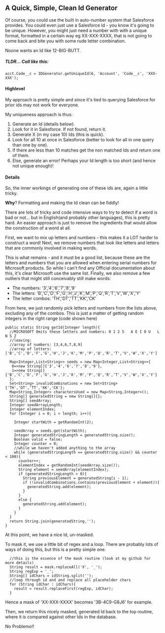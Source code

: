 <h2>A Quick, Simple, Clean Id Generator</h2>
Of course, you could use the built in auto-number system that Salesforce provides. You could even just use a Salesforce Id - you know it's going to be unique.
However, you might just need a number with with a unique format, formatted in a certain way eg XX-XXX-XXXX, that is not going to come back and bite you with some rude letter combination.

Noone wants an Id like 12-BIG-BUTT. 

<h5>TLDR... Call like this:</h5>

```
acct.Code__c = IDGenerator.getUniqueId(6, 'Account', 'Code__c', 'XXX-XXX');
```


<h4>Highlevel</h4>
My approach is pretty simple and since it's tied to querying Salesforce for prior ids may not work for everyone.

My uniqueness approach is thus:

<ol>
<li>Generate an Id (details below).</li>
<li>Look for it in Salesforce. If not found, return it.</li>
<li>Generate X (in my case 10) Ids (this is quick).</li>
<li>Look for all 10 at once in Salesforce (better to look for all in one query than one by one).</li>
<li>If there are less than 10 matches get the non matched Ids and return one of them.</li>
<li>Else, generate an error! Perhaps your Id length is too short (and hence not unique enough)!</li>
</ol>

<h4>Details</h4>
So, the inner workings of generating one of these ids are, again a little tricky.

<strong>Why</strong>? Formatting and making the Id clean can be fiddly!

There are lots of tricky and code intensive ways to try to detect if a word is bad or not... but in English(and probably other languages), this is pretty hard.
An easier approach is just to remove the ingredients that would allow the construction of a word at all.

First, we want to mix up letters and numbers - this makes it a LOT harder to construct a word!
Next, we remove numbers that look like letters and letters that are commonly involved in making words.

This is what remains - and it must be a good list, because these are the letters and numbers that you are allowed when entering serial numbers for Microsoft products.
So while I can't find any Official documentation about this, it's clear Microsoft use the same list.
Finally, we also remove a few outliers that might still conceivably still make words:
<ul class="bullet-list">
  <li>The numbers: '3','4','6','7','8','9'</li>
  <li>The letters: 'B','C','D','F','G','H','J','K','M','P','Q','R','T','V','W','X','Y'</li>
  <li>The letter combos: 'TH','DT','TT','KK','CK'</li>
</ul>


From here, we just randomly pick letters and numbers from the lists above, excluding any of the combos.
This is just a matter of getting random integers in the right range (code shown here)

```
public static String getId(Integer length){
  //MICROSOFT Omits these letters and numbers: 0 1 2 5   A E I O U   L N S Z
  //leaving: 
  //array of numbers: [3,4,6,7,8,9]
  //array of letters: ['B','C','D','F','G','H','J','K','M','P','Q','R','T','V','W','X','Y']

  Map<Integer,List<String>> seeds = new Map<Integer,List<String>>{
   0=>new String[]{'3','4','6','7','8','9'},
   1=>new String[]{'B','C','D','F','G','H','J','K','M','P','Q','R','T','V','W','X','Y'}
  };
  Set<String> invalidCombinations = new Set<String>{'TH','DT','TT','KK','CK'};
  Map<String,Integer> charactersUsed = new Map<String,Integer>();
  String[] generatedString = new String[]{};
  String[] seedArray;
  Integer seedArrayLength;
  Integer elementIndex;
  for (Integer i = 0; i < length; i++){
    
    Integer startWith = getRandomInt(2);
    
    seedArray = seeds.get(startWith);
    Integer generatedStringLength = generatedString.size();
    Boolean valid = false;
    Integer counter = 0;
    //while we haven't added anything to the array
    while (generatedStringLength == generatedString.size() && counter < 100){
      counter++;
      elementIndex = getRandomInt(seedArray.size());
      String element = seedArray[elementIndex];
      if (generatedStringLength > 0){
        String previousElement = generatedString[i - 1];
        if (!invalidCombinations.contains(previousElement + element)){
          generatedString.add(element);
        }
      }
      else {
        generatedString.add(element);
      }
    }
  }
  return String.join(generatedString,'');
}
```

At this point, we have a nice Id, un-masked.

To mask it, we use a little bit of regex and a loop. There are probably lots of ways of doing this, but this is a pretty simple one.
```
  //this is the essence of the mask routine (look at my github for more details)
  String result = mask.replaceAll('X', '_');
  String regExp = '_';
  String[] idChars = idString.split('');
  //loop through id and and replace all placeholder chars
  for (String idChar : idChars){
    result = result.replaceFirst(regExp, idChar);
  }
```
Hence a mask of 'XX-XXX-XXXX' becomes '3B-4C9-G8J6' for example.

Then, we return this nicely masked, generated Id back to the top routine, where it is compared against other Ids in the database.

No Problemo!!




